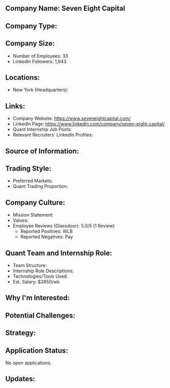 ## Company Name: Seven Eight Capital

## Company Type:

## Company Size:
- Number of Employees: 33
- LinkedIn Followers: 1,943

## Locations:
- New York (Headquarters): 

## Links:
- Company Website: https://www.seveneightcapital.com/
- LinkedIn Page: https://www.linkedin.com/company/seven-eight-capital/
- Quant Internship Job Posts: 
- Relevant Recruiters' LinkedIn Profiles: 

## Source of Information:

## Trading Style:
- Preferred Markets: 
- Quant Trading Proportion: 

## Company Culture:
- Mission Statement: 
- Values: 
- Employee Reviews (Glassdoor): 5.0/5 (1 Review)
  - Reported Positives: WLB
  - Reported Negatives: Pay

## Quant Team and Internship Role:
- Team Structure: 
- Internship Role Descriptions: 
- Technologies/Tools Used: 
- Est. Salary: $2850/wk

## Why I'm Interested:

## Potential Challenges: 

## Strategy:

## Application Status:
No open applications.

## Updates:
